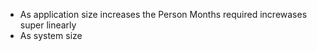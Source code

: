 - As application size increases the Person Months required increwases super linearly
- As system size 